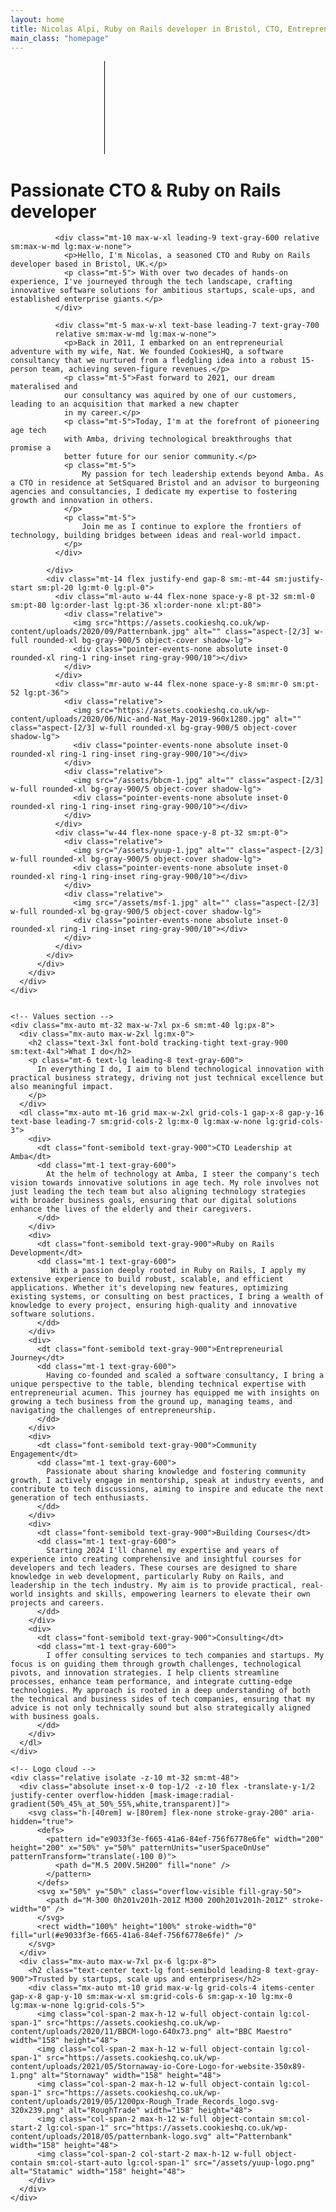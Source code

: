 ```yaml
---
layout: home
title: Nicolas Alpi, Ruby on Rails developer in Bristol, CTO, Entrepreneur.
main_class: "homepage"
---
```



<div class="bg-white">
  <!-- Header -->

  <main class="isolate">
    <!-- Hero section -->
    <div class="relative isolate -z-10">
      <svg class="absolute inset-x-0 top-0 -z-10 h-[64rem] w-full stroke-gray-200 [mask-image:radial-gradient(32rem_32rem_at_center,white,transparent)]" aria-hidden="true">
        <defs>
          <pattern id="1f932ae7-37de-4c0a-a8b0-a6e3b4d44b84" width="200" height="200" x="50%" y="-1" patternUnits="userSpaceOnUse">
            <path d="M.5 200V.5H200" fill="none" />
          </pattern>
        </defs>
        <svg x="50%" y="-1" class="overflow-visible fill-gray-50">
          <path d="M-200 0h201v201h-201Z M600 0h201v201h-201Z M-400 600h201v201h-201Z M200 800h201v201h-201Z" stroke-width="0" />
        </svg>
        <rect width="100%" height="100%" stroke-width="0" fill="url(#1f932ae7-37de-4c0a-a8b0-a6e3b4d44b84)" />
      </svg>
      <div class="absolute left-1/2 right-0 top-0 -z-10 -ml-24 transform-gpu overflow-hidden blur-3xl lg:ml-24 xl:ml-48" aria-hidden="true">
        <div class="aspect-[801/1036] w-[50.0625rem] bg-gradient-to-tr from-[#ff80b5] to-[#9089fc] opacity-30" style="clip-path: polygon(63.1% 29.5%, 100% 17.1%, 76.6% 3%, 48.4% 0%, 44.6% 4.7%, 54.5% 25.3%, 59.8% 49%, 55.2% 57.8%, 44.4% 57.2%, 27.8% 47.9%, 35.1% 81.5%, 0% 97.7%, 39.2% 100%, 35.2% 81.4%, 97.2% 52.8%, 63.1% 29.5%)"></div>
      </div>
      <div class="overflow-hidden">
        <div class="mx-auto max-w-7xl px-6">
          <div class="mx-auto max-w-2xl gap-x-14 lg:mx-0 lg:flex lg:max-w-none lg:items-center">
            <div class="w-full max-w-xl lg:shrink-0 xl:max-w-2xl">
              <h1 class="text-4xl font-bold tracking-tight text-gray-900 sm:text-6xl">Passionate CTO & Ruby on Rails developer</h1>

              <div class="mt-10 max-w-xl leading-9 text-gray-600 relative sm:max-w-md lg:max-w-none">
                <p>Hello, I'm Nicolas, a seasoned CTO and Ruby on Rails developer based in Bristol, UK.</p>
                <p class="mt-5"> With over two decades of hands-on experience, I've journeyed through the tech landscape, crafting innovative software solutions for ambitious startups, scale-ups, and established enterprise giants.</p>
              </div>

              <div class="mt-5 max-w-xl text-base leading-7 text-gray-700
              relative sm:max-w-md lg:max-w-none">
                <p>Back in 2011, I embarked on an entrepreneurial adventure with my wife, Nat. We founded CookiesHQ, a software consultancy that we nurtured from a fledgling idea into a robust 15-person team, achieving seven-figure revenues.</p>
                <p class="mt-5">Fast forward to 2021, our dream materalised and
                our consultancy was aquired by one of our customers, leading to an acquisition that marked a new chapter
                in my career.</p>
                <p class="mt-5">Today, I'm at the forefront of pioneering age tech
                with Amba, driving technological breakthroughs that promise a
                better future for our senior community.</p>
                <p class="mt-5">
                    My passion for tech leadership extends beyond Amba. As a CTO in residence at SetSquared Bristol and an advisor to burgeoning agencies and consultancies, I dedicate my expertise to fostering growth and innovation in others.
                </p>
                <p class="mt-5">
                    Join me as I continue to explore the frontiers of technology, building bridges between ideas and real-world impact.
                </p>
              </div>

            </div>
            <div class="mt-14 flex justify-end gap-8 sm:-mt-44 sm:justify-start sm:pl-20 lg:mt-0 lg:pl-0">
              <div class="ml-auto w-44 flex-none space-y-8 pt-32 sm:ml-0 sm:pt-80 lg:order-last lg:pt-36 xl:order-none xl:pt-80">
                <div class="relative">
                  <img src="https://assets.cookieshq.co.uk/wp-content/uploads/2020/09/Patternbank.jpg" alt="" class="aspect-[2/3] w-full rounded-xl bg-gray-900/5 object-cover shadow-lg">
                  <div class="pointer-events-none absolute inset-0 rounded-xl ring-1 ring-inset ring-gray-900/10"></div>
                </div>
              </div>
              <div class="mr-auto w-44 flex-none space-y-8 sm:mr-0 sm:pt-52 lg:pt-36">
                <div class="relative">
                  <img src="https://assets.cookieshq.co.uk/wp-content/uploads/2020/06/Nic-and-Nat_May-2019-960x1280.jpg" alt="" class="aspect-[2/3] w-full rounded-xl bg-gray-900/5 object-cover shadow-lg">
                  <div class="pointer-events-none absolute inset-0 rounded-xl ring-1 ring-inset ring-gray-900/10"></div>
                </div>
                <div class="relative">
                  <img src="/assets/bbcm-1.jpg" alt="" class="aspect-[2/3] w-full rounded-xl bg-gray-900/5 object-cover shadow-lg">
                  <div class="pointer-events-none absolute inset-0 rounded-xl ring-1 ring-inset ring-gray-900/10"></div>
                </div>
              </div>
              <div class="w-44 flex-none space-y-8 pt-32 sm:pt-0">
                <div class="relative">
                  <img src="/assets/yuup-1.jpg" alt="" class="aspect-[2/3] w-full rounded-xl bg-gray-900/5 object-cover shadow-lg">
                  <div class="pointer-events-none absolute inset-0 rounded-xl ring-1 ring-inset ring-gray-900/10"></div>
                </div>
                <div class="relative">
                  <img src="/assets/msf-1.jpg" alt="" class="aspect-[2/3] w-full rounded-xl bg-gray-900/5 object-cover shadow-lg">
                  <div class="pointer-events-none absolute inset-0 rounded-xl ring-1 ring-inset ring-gray-900/10"></div>
                </div>
              </div>
            </div>
          </div>
        </div>
      </div>
    </div>


    <!-- Values section -->
    <div class="mx-auto mt-32 max-w-7xl px-6 sm:mt-40 lg:px-8">
      <div class="mx-auto max-w-2xl lg:mx-0">
        <h2 class="text-3xl font-bold tracking-tight text-gray-900 sm:text-4xl">What I do</h2>
        <p class="mt-6 text-lg leading-8 text-gray-600">
          In everything I do, I aim to blend technological innovation with practical business strategy, driving not just technical excellence but also meaningful impact.
        </p>
      </div>
      <dl class="mx-auto mt-16 grid max-w-2xl grid-cols-1 gap-x-8 gap-y-16 text-base leading-7 sm:grid-cols-2 lg:mx-0 lg:max-w-none lg:grid-cols-3">
        <div>
          <dt class="font-semibold text-gray-900">CTO Leadership at Amba</dt>
          <dd class="mt-1 text-gray-600">
            At the helm of technology at Amba, I steer the company's tech vision towards innovative solutions in age tech. My role involves not just leading the tech team but also aligning technology strategies with broader business goals, ensuring that our digital solutions enhance the lives of the elderly and their caregivers.
          </dd>
        </div>
        <div>
          <dt class="font-semibold text-gray-900">Ruby on Rails Development</dt>
          <dd class="mt-1 text-gray-600">
             With a passion deeply rooted in Ruby on Rails, I apply my extensive experience to build robust, scalable, and efficient applications. Whether it's developing new features, optimizing existing systems, or consulting on best practices, I bring a wealth of knowledge to every project, ensuring high-quality and innovative software solutions.
          </dd>
        </div>
        <div>
          <dt class="font-semibold text-gray-900">Entrepreneurial Journey</dt>
          <dd class="mt-1 text-gray-600">
            Having co-founded and scaled a software consultancy, I bring a unique perspective to the table, blending technical expertise with entrepreneurial acumen. This journey has equipped me with insights on growing a tech business from the ground up, managing teams, and navigating the challenges of entrepreneurship.
          </dd>
        </div>
        <div>
          <dt class="font-semibold text-gray-900">Community Engagement</dt>
          <dd class="mt-1 text-gray-600">
            Passionate about sharing knowledge and fostering community growth, I actively engage in mentorship, speak at industry events, and contribute to tech discussions, aiming to inspire and educate the next generation of tech enthusiasts.
          </dd>
        </div>
        <div>
          <dt class="font-semibold text-gray-900">Building Courses</dt>
          <dd class="mt-1 text-gray-600">
            Starting 2024 I'll channel my expertise and years of experience into creating comprehensive and insightful courses for developers and tech leaders. These courses are designed to share knowledge in web development, particularly Ruby on Rails, and leadership in the tech industry. My aim is to provide practical, real-world insights and skills, empowering learners to elevate their own projects and careers.
          </dd>
        </div>
        <div>
          <dt class="font-semibold text-gray-900">Consulting</dt>
          <dd class="mt-1 text-gray-600">
            I offer consulting services to tech companies and startups. My focus is on guiding them through growth challenges, technological pivots, and innovation strategies. I help clients streamline processes, enhance team performance, and integrate cutting-edge technologies. My approach is rooted in a deep understanding of both the technical and business sides of tech companies, ensuring that my advice is not only technically sound but also strategically aligned with business goals.
          </dd>
        </div>
      </dl>
    </div>

    <!-- Logo cloud -->
    <div class="relative isolate -z-10 mt-32 sm:mt-48">
      <div class="absolute inset-x-0 top-1/2 -z-10 flex -translate-y-1/2 justify-center overflow-hidden [mask-image:radial-gradient(50%_45%_at_50%_55%,white,transparent)]">
        <svg class="h-[40rem] w-[80rem] flex-none stroke-gray-200" aria-hidden="true">
          <defs>
            <pattern id="e9033f3e-f665-41a6-84ef-756f6778e6fe" width="200" height="200" x="50%" y="50%" patternUnits="userSpaceOnUse" patternTransform="translate(-100 0)">
              <path d="M.5 200V.5H200" fill="none" />
            </pattern>
          </defs>
          <svg x="50%" y="50%" class="overflow-visible fill-gray-50">
            <path d="M-300 0h201v201h-201Z M300 200h201v201h-201Z" stroke-width="0" />
          </svg>
          <rect width="100%" height="100%" stroke-width="0" fill="url(#e9033f3e-f665-41a6-84ef-756f6778e6fe)" />
        </svg>
      </div>
      <div class="mx-auto max-w-7xl px-6 lg:px-8">
        <h2 class="text-center text-lg font-semibold leading-8 text-gray-900">Trusted by startups, scale ups and enterprises</h2>
        <div class="mx-auto mt-10 grid max-w-lg grid-cols-4 items-center gap-x-8 gap-y-10 sm:max-w-xl sm:grid-cols-6 sm:gap-x-10 lg:mx-0 lg:max-w-none lg:grid-cols-5">
          <img class="col-span-2 max-h-12 w-full object-contain lg:col-span-1" src="https://assets.cookieshq.co.uk/wp-content/uploads/2020/11/BBCM-logo-640x73.png" alt="BBC Maestro" width="158" height="48">
          <img class="col-span-2 max-h-12 w-full object-contain lg:col-span-1" src="https://assets.cookieshq.co.uk/wp-content/uploads/2021/05/Stornaway-io-Core-Logo-for-website-350x89-1.png" alt="Stornaway" width="158" height="48">
          <img class="col-span-2 max-h-12 w-full object-contain lg:col-span-1" src="https://assets.cookieshq.co.uk/wp-content/uploads/2019/05/1200px-Rough_Trade_Records_logo.svg-320x239.png" alt="RoughTrade" width="158" height="48">
          <img class="col-span-2 max-h-12 w-full object-contain sm:col-start-2 lg:col-span-1" src="https://assets.cookieshq.co.uk/wp-content/uploads/2018/05/patternbank-logo.svg" alt="Patternbank" width="158" height="48">
          <img class="col-span-2 col-start-2 max-h-12 w-full object-contain sm:col-start-auto lg:col-span-1" src="/assets/yuup-logo.png" alt="Statamic" width="158" height="48">
        </div>
      </div>
    </div>


  </main>

</div>
